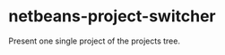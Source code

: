 netbeans-project-switcher
=========================

Present one single project of the projects tree.
